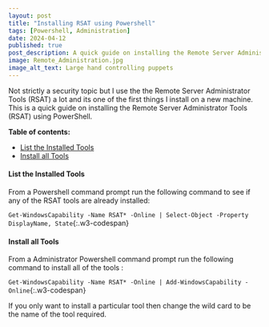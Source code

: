 ```yaml
---
layout: post
title: "Installing RSAT using Powershell"
tags: [Powershell, Administration]
date: 2024-04-12
published: true
post_description: A quick guide on installing the Remote Server Administrator Tools (RSAT) using Powershell.
image: Remote_Administration.jpg
image_alt_text: Large hand controlling puppets
---
```


Not strictly a security topic but I use the the Remote Server Administrator Tools (RSAT) a lot and its one of the first things I install on a new machine.  This is a quick guide on installing the Remote Server Administrator Tools (RSAT) using PowerShell.

**Table of contents:**
- [List the Installed Tools](#item-two)
- [Install all Tools](#item-three)

<a id="item-two"></a>
#### List the Installed Tools
From a Powershell command prompt run the following command to see if any of the RSAT tools are already installed:

`Get-WindowsCapability -Name RSAT* -Online | Select-Object -Property DisplayName, State`{:.w3-codespan}

<a id="item-three"></a>
#### Install all Tools
From a Administrator Powershell command prompt run the following command to install all of the tools :

`Get-WindowsCapability -Name RSAT* -Online | Add-WindowsCapability -Online`{:.w3-codespan}

If you only want to install a particular tool then change the wild card to be the name of the tool required.
